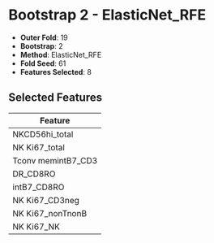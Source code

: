 # Bootstrap 2 - ElasticNet_RFE

- **Outer Fold**: 19
- **Bootstrap**: 2
- **Method**: ElasticNet_RFE
- **Fold Seed**: 61
- **Features Selected**: 8

## Selected Features

| Feature |
|---------|
| NKCD56hi_total |
| NK Ki67_total |
| Tconv memintB7_CD3 |
| DR_CD8RO |
| intB7_CD8RO |
| NK Ki67_CD3neg |
| NK Ki67_nonTnonB |
| NK Ki67_NK |
